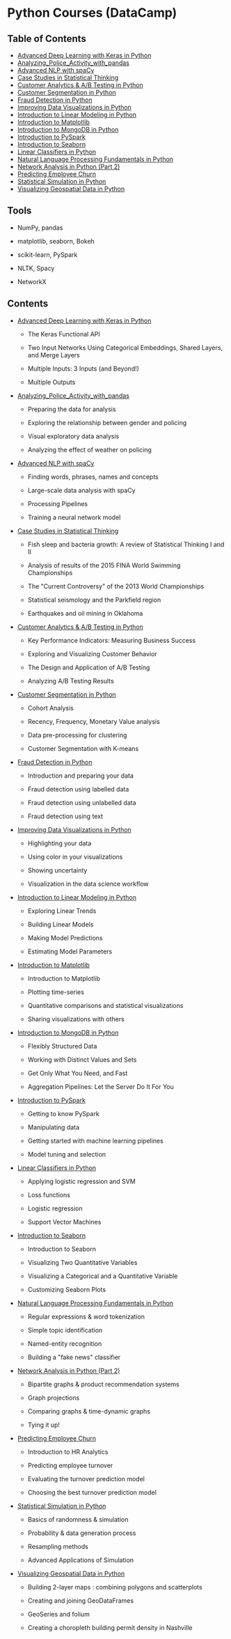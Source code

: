 # Python Courses (DataCamp)

## Table of Contents

- [Advanced Deep Learning with Keras in Python](#10)
- [Analyzing_Police_Activity_with_pandas](#11)
- [Advanced NLP with spaCy](#9)
- [Case Studies in Statistical Thinking](#18)
- [Customer Analytics & A/B Testing in Python](#3)
- [Customer Segmentation in Python](#2)
- [Fraud Detection in Python](#6)
- [Improving Data Visualizations in Python](#16)
- [Introduction to Linear Modeling in Python](#13)
- [Introduction to Matplotlib](#14)
- [Introduction to MongoDB in Python](#7)
- [Introduction to PySpark](#4)
- [Introduction to Seaborn](#15)
- [Linear Classifiers in Python](#12)
- [Natural Language Processing Fundamentals in Python](#1)
- [Network Analysis in Python (Part 2)](#8)
- [Predicting Employee Churn](#5)
- [Statistical Simulation in Python](#17)
- [Visualizing Geospatial Data in Python](#19)

## Tools

- NumPy, pandas

- matplotlib, seaborn, Bokeh

- scikit-learn, PySpark

- NLTK, Spacy

- NetworkX

## Contents

<a id='10'></a>
- [Advanced Deep Learning with Keras in Python](https://github.com/iDataist/Advanced-Deep-Learning-with-Keras-in-Python)

  - The Keras Functional API

  - Two Input Networks Using Categorical Embeddings, Shared Layers, and Merge Layers

  - Multiple Inputs: 3 Inputs (and Beyond!)

  - Multiple Outputs

<a id='11'></a>
- [Analyzing_Police_Activity_with_pandas](https://github.com/iDataist/Analyzing_Police_Activity_with_pandas)

  - Preparing the data for analysis

  - Exploring the relationship between gender and policing

  - Visual exploratory data analysis

  - Analyzing the effect of weather on policing

<a id='9'></a>
- [Advanced NLP with spaCy](https://github.com/iDataist/Advanced-NLP-with-spaCy)

  - Finding words, phrases, names and concepts

  - Large-scale data analysis with spaCy

  - Processing Pipelines

  - Training a neural network model

<a id='18'></a>
- [Case Studies in Statistical Thinking](https://github.com/iDataist/Case-Studies-in-Statistical-Thinking)

  - Fish sleep and bacteria growth: A review of Statistical Thinking I and II

  - Analysis of results of the 2015 FINA World Swimming Championships

  - The "Current Controversy" of the 2013 World Championships

  - Statistical seismology and the Parkfield region

  - Earthquakes and oil mining in Oklahoma

<a id='3'></a>

- [Customer Analytics & A/B Testing in Python](https://github.com/iDataist/Customer-Analytics-and-A-B-Testing-in-Python)

  - Key Performance Indicators: Measuring Business Success

  - Exploring and Visualizing Customer Behavior

  - The Design and Application of A/B Testing

  - Analyzing A/B Testing Results

<a id='2'></a>

- [Customer Segmentation in Python](https://github.com/iDataist/Customer-Segmentation)

  - Cohort Analysis

  - Recency, Frequency, Monetary Value analysis

  - Data pre-processing for clustering

  - Customer Segmentation with K-means

<a id='6'></a>

- [Fraud Detection in Python](https://github.com/iDataist/Fraud-Detection-in-Python)

  - Introduction and preparing your data

  - Fraud detection using labelled data

  - Fraud detection using unlabelled data

  - Fraud detection using text

<a id='16'></a>
- [Improving Data Visualizations in Python](https://github.com/iDataist/Improving-Data-Visualizations-in-Python)

  - Highlighting your data

  - Using color in your visualizations

  - Showing uncertainty

  - Visualization in the data science workflow

<a id='13'></a>

- [Introduction to Linear Modeling in Python](https://github.com/iDataist/Introduction-to-Linear-Modeling-in-Python)

  - Exploring Linear Trends

  - Building Linear Models

  - Making Model Predictions

  - Estimating Model Parameters

<a id='14'></a>

- [Introduction to Matplotlib](https://github.com/iDataist/Introduction-to-Matplotlib)

  - Introduction to Matplotlib

  - Plotting time-series

  - Quantitative comparisons and statistical visualizations

  - Sharing visualizations with others

<a id='7'></a>

- [Introduction to MongoDB in Python](https://github.com/iDataist/Introduction-to-MongoDB-in-Python)

  - Flexibly Structured Data

  - Working with Distinct Values and Sets

  - Get Only What You Need, and Fast

  - Aggregation Pipelines: Let the Server Do It For You

<a id='4'></a>

- [Introduction to PySpark](https://github.com/iDataist/Introduction-to-PySpark)

  - Getting to know PySpark

  - Manipulating data

  - Getting started with machine learning pipelines

  - Model tuning and selection

<a id='12'></a>

- [Linear Classifiers in Python](https://github.com/iDataist/Linear-Classifiers-in-Python)

  - Applying logistic regression and SVM

  - Loss functions

  - Logistic regression

  - Support Vector Machines

<a id='15'></a>  

- [Introduction to Seaborn](https://github.com/iDataist/Introduction-to-Seaborn)

  - Introduction to Seaborn

  - Visualizing Two Quantitative Variables

  - Visualizing a Categorical and a Quantitative Variable

  - Customizing Seaborn Plots

<a id='1'></a>

- [Natural Language Processing Fundamentals in Python](https://github.com/iDataist/Natural-Language-Processing-Fundamentals-in-Python)

  - Regular expressions & word tokenization

  - Simple topic identification

  - Named-entity recognition

  - Building a "fake news" classifier

<a id='8'></a>
- [Network Analysis in Python (Part 2)](https://github.com/iDataist/Network-Analysis-in-Python-Part-2)

  - Bipartite graphs & product recommendation systems

  - Graph projections

  - Comparing graphs & time-dynamic graphs

  - Tying it up!

<a id='5'></a>
- [Predicting Employee Churn](https://github.com/iDataist/Predicting-Employee-Churn)

  - Introduction to HR Analytics

  - Predicting employee turnover

  - Evaluating the turnover prediction model

  - Choosing the best turnover prediction model

<a id='17'></a>
- [Statistical Simulation in Python](https://github.com/iDataist/Statistical-Simulation-in-Python)

  - Basics of randomness & simulation

  - Probability & data generation process

  - Resampling methods

  - Advanced Applications of Simulation

<a id='19'></a>
- [Visualizing Geospatial Data in Python](https://github.com/iDataist/Visualizing-Geospatial-Data-in-Python)

  - Building 2-layer maps : combining polygons and scatterplots

  - Creating and joining GeoDataFrames

  - GeoSeries and folium

  - Creating a choropleth building permit density in Nashville
